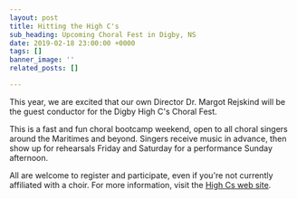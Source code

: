 ```yaml
---
layout: post
title: Hitting the High C's
sub_heading: Upcoming Choral Fest in Digby, NS
date: 2019-02-18 23:00:00 +0000
tags: []
banner_image: ''
related_posts: []

---
```

This year, we are excited that our own Director Dr. Margot Rejskind will be the guest conductor for the Digby High C's Choral Fest.

This is a fast and fun choral bootcamp weekend, open to all choral singers around the Maritimes and beyond. Singers receive music in advance, then show up for rehearsals Friday and Saturday for a performance Sunday afternoon.

All are welcome to register and participate, even if you're not currently affiliated with a choir. For more information, visit the [High Cs web site](https://www.highcs.org/).